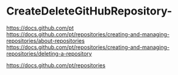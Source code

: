 # CreateDeleteGitHubRepository-
https://docs.github.com/pt
https://docs.github.com/pt/repositories/creating-and-managing-repositories/about-repositories
https://docs.github.com/pt/repositories/creating-and-managing-repositories/deleting-a-repository

https://docs.github.com/pt/repositories

